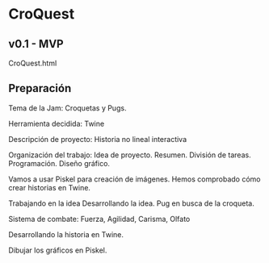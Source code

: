 # CroQuest

## v0.1 - MVP
CroQuest.html

## Preparación
Tema de la Jam: Croquetas y Pugs.

Herramienta decidida: Twine

Descripción de proyecto: Historia no lineal interactiva

Organización del trabajo: Idea de proyecto. Resumen. División de tareas. Programación. Diseño gráfico.

Vamos a usar Piskel para creación de imágenes. Hemos comprobado cómo crear historias en Twine.

Trabajando en la idea
Desarrollando la idea. Pug en busca de la croqueta.

Sistema de combate:
Fuerza, Agilidad, Carisma, Olfato

Desarrollando la historia en Twine.

Dibujar los gráficos en Piskel.